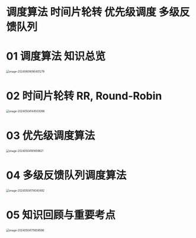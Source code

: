 # 调度算法 时间片轮转 优先级调度 多级反馈队列



# 01 调度算法 知识总览

<img src="https://cvp.oss-cn-shanghai.aliyuncs.com/picgo/202406090904493.png" alt="image-20240609090401279" style="zoom:50%;" />



# 02 时间片轮转 RR, Round-Robin

<img src="https://cvp.oss-cn-shanghai.aliyuncs.com/picgo/202405041445449.png" alt="image-20240504144503096" style="zoom:50%;" />



# 03 优先级调度算法

<img src="https://cvp.oss-cn-shanghai.aliyuncs.com/picgo/202405041617298.png" alt="image-20240504161659821" style="zoom: 50%;" />



# 04 多级反馈队列调度算法

<img src="https://cvp.oss-cn-shanghai.aliyuncs.com/picgo/202405041740905.png" alt="image-20240504174040492" style="zoom:50%;" />



# 05 知识回顾与重要考点

<img src="https://cvp.oss-cn-shanghai.aliyuncs.com/picgo/202405041756763.png" alt="image-20240504175659586" style="zoom:50%;" />